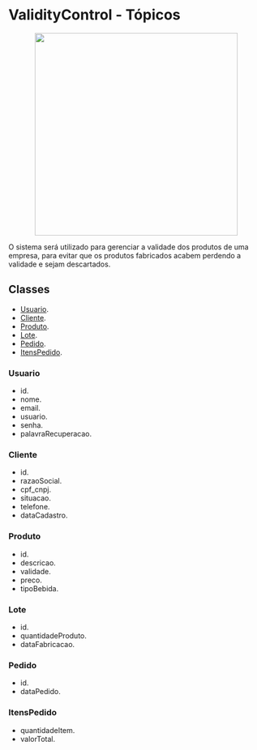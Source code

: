 # ValidityControl - Tópicos
<p align="center"><a href="#" target="_blank"><img src="http://marcusmarques.com.br/wp-content/uploads/2017/01/inventario.jpg" width="400"></a></p>



O sistema será utilizado para gerenciar a validade dos produtos de uma empresa, para evitar que os produtos fabricados acabem perdendo a validade e sejam descartados.

## Classes
- [Usuario](#usuario).
- [Cliente](#cliente).
- [Produto](#produto).
- [Lote](#lote).
- [Pedido](#pedido).
- [ItensPedido](#itensPedido).

### Usuario
- id.
- nome.
- email.
- usuario.
- senha.
- palavraRecuperacao.

### Cliente
- id.
- razaoSocial.
- cpf_cnpj.
- situacao.
- telefone.
- dataCadastro.

### Produto
- id.
- descricao.
- validade.
- preco.
- tipoBebida.

### Lote
- id.
- quantidadeProduto.
- dataFabricacao.

### Pedido
- id.
- dataPedido.

### ItensPedido
- quantidadeItem.
- valorTotal.
